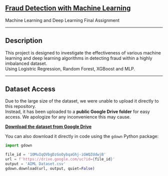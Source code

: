 ## [Fraud Detection with Machine Learning](Machine_Learning_Re_take.ipynb)

Machine Learning and Deep Learning 
Final Assignment

---

## Description

This project is designed to investigate the effectiveness of various machine learning and deep learning algorithms in detecting fraud within a highly imbalanced dataset.  
Using Logistric Regression, Random Forest, XGBoost and MLP.

---

## Dataset Access

Due to the large size of the dataset, we were unable to upload it directly to this repository.  
Instead, it has been uploaded to a **public Google Drive folder** for easy access. We apologize for any inconvenience this may cause.

**[Download the dataset from Google Drive](https://drive.google.com/file/d/1OMuIqQVbgDzGoOybqaGhj-iGWQZddwjB/view?usp=drive_link)**

You can also download it directly in code using the `gdown` Python package:

```python
import gdown

file_id = '1OMuIqQVbgDzGoOybqaGhj-iGWQZddwjB'
url = f'https://drive.google.com/uc?id={file_id}'
output = 'AIML Dataset.csv'
gdown.download(url, output, quiet=False)


```
